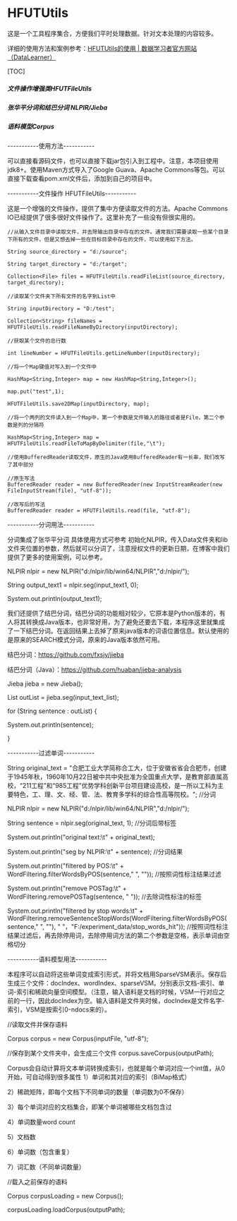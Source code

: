 # HFUTUtils
这是一个工具程序集合，方便我们平时处理数据。针对文本处理的内容较多。

详细的使用方法和案例参考：[HFUTUtils的使用 | 数据学习者官方网站（DataLearner）](http://www.datalearner.com/blog/1051494253501911)


[TOC]


##### 文件操作增强类HFUTFileUtils
##### 张华平分词和结巴分词 NLPIR/Jieba
##### 语料模型Corpus

-----------使用方法-----------

可以直接看源码文件，也可以直接下载jar包引入到工程中。注意，本项目使用jdk8+。使用Maven方式导入了Google Guava、Apache Commons等包。可以直接下载查看pom.xml文件后，添加到自己的项目中。

-----------文件操作 HFUTFileUtils-----------

这是一个增强的文件操作，提供了集中方便读取文件的方法。Apache Commons IO已经提供了很多很好文件操作了。这里补充了一些没有但很实用的。

```
//从输入文件目录中读取文件，并去除输出目录中存在的文件。通常我们需要读取一些某个目录下所有的文件，但是又想去掉一些在目标目录中存在的文件，可以使用如下方法。

String source_directory = "d:/source";

String target_directory = "d:/target";

Collection<File> files = HFUTFileUtils.readFileList(source_directory, target_directory);

//读取某个文件夹下所有文件的名字到List中

String inputDirectory = "D:/test";

Collection<String> fileNames = HFUTFileUtils.readFileNameByDirectory(inputDirectory);

//获取某个文件的总行数

int lineNumber = HFUTFileUtils.getLineNumber(inputDirectory);

//将一个Map键值对写入到一个文件中

HashMap<String,Integer> map = new HashMap<String,Integer>();

map.put("test",1);

HFUTFileUtils.save2DMap(inputDirectory, map);

//将一个两列的文件读入到一个Map中，第一个参数是文件输入的路径或者是File，第二个参数是列的分隔符

HashMap<String,Integer> map = HFUTFileUtils.readFileToMapByDelimiter(file,"\t");

//使用BufferedReader读取文件，原生的Java使用BufferedReader有一长串，我们改写了其中部分

//原生写法
BufferedReader reader = new BufferedReader(new InputStreamReader(new FileInputStream(file), "utf-8"));

//改写后的写法
BufferedReader reader = HFUTFileUtils.read(file, "utf-8");

```

-----------分词用法-----------

分词集成了张华平分词 具体使用方式可参考 初始化NLPIR，传入Data文件夹和lib文件夹位置的参数，然后就可以分词了，注意授权文件的更新日期，在博客中我们提供了更多的使用案例，可以参考。

NLPIR nlpir = new NLPIR("d:/nlpir/lib/win64/NLPIR","d:/nlpir/");

String output_text1 = nlpir.seg(input_text1, 0);

System.out.println(output_text1);

我们还提供了结巴分词，结巴分词的功能相对较少，它原本是Python版本的，有人将其转换成Java版本，也非常好用，为了避免还要去下载，本程序这里就集成了一下结巴分词。在返回结果上去掉了原来java版本的词语位置信息。默认使用的是原来的SEARCH模式分词，原来的Java版本依然可用。

结巴分词：https://github.com/fxsjy/jieba

结巴分词（Java）：https://github.com/huaban/jieba-analysis


Jieba jieba = new Jieba();

List<String> outList = jieba.seg(input_text_list);

for (String sentence : outList) {

  System.out.println(sentence);

}


-----------过滤单词-----------

String original_text = "合肥工业大学简称合工大，位于安徽省省会合肥市，创建于1945年秋，1960年10月22日被中共中央批准为全国重点大学，是教育部直属高校，“211工程”和“985工程”优势学科创新平台项目建设高校，是一所以工科为主要特色，工、理、文、经、管、法、教育多学科的综合性高等院校。";
//分词

NLPIR nlpir = new NLPIR("d:/nlpir/lib/win64/NLPIR","d:/nlpir/");

String sentence = nlpir.seg(original_text, 1);    //分词后带标签

System.out.println("original text:\t" + original_text);

System.out.println("seg by NLPIR:\t" + sentence);        //分词结果

System.out.println("filtered by POS:\t" + WordFiltering.filterWordsByPOS(sentence," ", ""));        //按照词性标注结果过滤

System.out.println("remove POSTag:\t" + WordFiltering.removePOSTag(sentence, " "));        //去除词性标注的标签

System.out.println("filtered by stop words:\t" + WordFiltering.removeSentenceStopWords(WordFiltering.filterWordsByPOS(sentence," ", ""), " "，"F:/experiment_data/stop_words_hit")); //按照词性标注结果过滤后，再去除停用词，去除停用词方法的第二个参数是空格，表示单词由空格切分


-----------语料模型用法-----------

本程序可以自动将这些单词变成索引形式，并将文档用SparseVSM表示。保存后生成三个文件：docIndex、wordIndex、sparseVSM。分别表示文档-索引、单词-索引和稀疏向量空间模型。（注意，输入语料是文档的时候，VSM一行对应之前的一行，因此docIndex为空。输入语料是文件夹时候，docIndex是文件名字-索引，VSM是按索引0-ndocs来的）。

//读取文件并保存语料

Corpus corpus = new Corpus(inputFile, "utf-8");

//保存到某个文件夹中，会生成三个文件
corpus.saveCorpus(outputPath);

Corpus会自动计算将文本单词转换成索引，也就是每个单词对应一个int值，从0开始，可自动得到很多属性
1）单词和其对应的索引（BiMap格式）

2）稀疏矩阵，即每个文档下不同单词的数量（单词数为0不保存）

3）每个单词对应的文档集合，即某个单词被哪些文档包含过

4）单词数量word count

5）文档数

6）单词数（包含重复）

7）词汇数（不同单词数量）

//载入之前保存的语料

Corpus corpusLoading = new Corpus();

corpusLoading.loadCorpus(outputPath);

